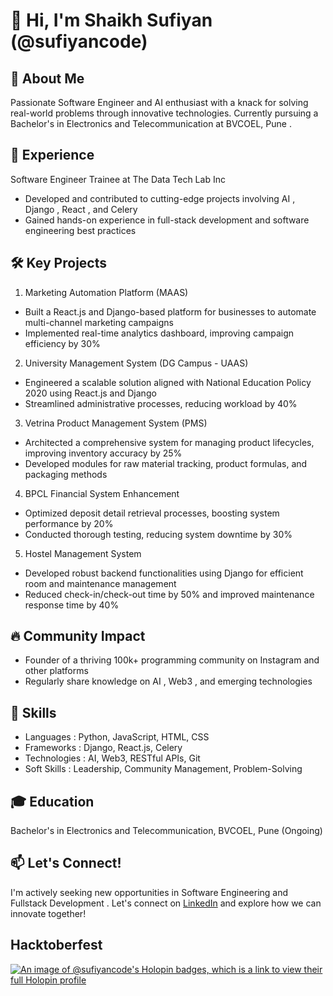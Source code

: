 # 👋 Hi, I'm Shaikh Sufiyan (@sufiyancode)

## 🚀 About Me
Passionate Software Engineer and AI enthusiast with a knack for solving real-world problems through innovative technologies. Currently pursuing a Bachelor's in Electronics and Telecommunication at  BVCOEL, Pune .

## 💼 Experience
 Software Engineer Trainee  at  The Data Tech Lab Inc 
- Developed and contributed to cutting-edge projects involving  AI ,  Django ,  React , and  Celery 
- Gained hands-on experience in full-stack development and software engineering best practices

## 🛠️ Key Projects
1.  Marketing Automation Platform (MAAS) 
   - Built a React.js and Django-based platform for businesses to automate multi-channel marketing campaigns
   - Implemented real-time analytics dashboard, improving campaign efficiency by 30%

2.  University Management System (DG Campus - UAAS) 
   - Engineered a scalable solution aligned with National Education Policy 2020 using React.js and Django
   - Streamlined administrative processes, reducing workload by 40%

3.  Vetrina Product Management System (PMS) 
   - Architected a comprehensive system for managing product lifecycles, improving inventory accuracy by 25%
   - Developed modules for raw material tracking, product formulas, and packaging methods

4.  BPCL Financial System Enhancement 
   - Optimized deposit detail retrieval processes, boosting system performance by 20%
   - Conducted thorough testing, reducing system downtime by 30%

5.  Hostel Management System 
   - Developed robust backend functionalities using Django for efficient room and maintenance management
   - Reduced check-in/check-out time by 50% and improved maintenance response time by 40%

## 🔥 Community Impact
- Founder of a thriving  100k+ programming community  on Instagram and other platforms
- Regularly share knowledge on  AI ,  Web3 , and emerging technologies

## 🌟 Skills
-  Languages : Python, JavaScript, HTML, CSS
-  Frameworks : Django, React.js, Celery
-  Technologies : AI, Web3, RESTful APIs, Git
-  Soft Skills : Leadership, Community Management, Problem-Solving

## 🎓 Education
Bachelor's in Electronics and Telecommunication, BVCOEL, Pune (Ongoing)

## 📫 Let's Connect!
I'm actively seeking new opportunities in  Software Engineering  and Fullstack Development . Let's connect on [LinkedIn](https://www.linkedin.com/in/sufiyan-shaikh22/) and explore how we can innovate together!

## Hacktoberfest

[![An image of @sufiyancode's Holopin badges, which is a link to view their full Holopin profile](https://holopin.me/sufiyancode)](https://holopin.io/@sufiyancode)
